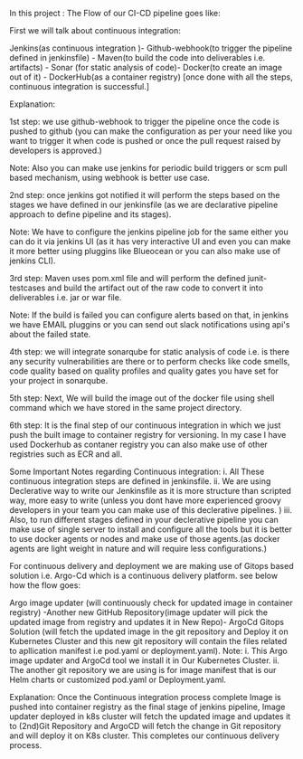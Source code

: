 In this project :
The Flow of our CI-CD pipeline goes like:



First we will talk about continuous integration:



Jenkins(as continuous integration )- Github-webhook(to trigger the pipeline defined in jenkinsfile) - Maven(to build the code into deliverables i.e. artifacts) - Sonar (for static analysis of code)- Docker(to create an image out of it) - DockerHub(as a container registry) [once done with all the steps, continuous integration is successful.]


Explanation:


1st step:
we use github-webhook to trigger the pipeline once the code is pushed to github (you can make the configuration as per your need like you want to trigger it when code is pushed or once the pull request raised by developers is approved.) 

Note: Also you can make use jenkins for periodic build triggers or scm pull based mechanism, using webhook is better use case.

2nd step:
once jenkins got notified it will perform the steps based on the stages we have defined in our jenkinsfile (as we are declarative pipeline approach to define pipeline and its stages).

Note: We have to configure the jenkins pipeline job for the same either you can do it via jenkins UI (as it has very interactive UI and even you can make it more better using pluggins like Blueocean or you can also make use of jenkins CLI).

3rd step:
Maven uses pom.xml file and will perform the defined junit-testcases and build the artifact out of the raw code to convert it into deliverables i.e. jar or war file.

Note:
If the build is failed  you can configure alerts based on that, in jenkins we have EMAIL pluggins or you can send out slack notifications using api's about the failed state. 

4th step:
we will integrate sonarqube for static analysis of code i.e. is there any security vulnerabilities are there or to perform checks like code smells, code quality based on quality profiles and quality gates you have set for your project in sonarqube.

5th step:
Next, We will build the image out of the docker file using shell command which we have stored in the same project directory.

6th step:
It is the final step of our continuous integration in which we just push the built image to container registry for versioning. In my case I have used Dockerhub as contaner registry you can also make use of other registries such as ECR and all.


Some Important Notes regarding Continuous integration:
i. All These continuous integration steps are defined in jenkinsfile.
ii. We are using Declerative way to write our Jenkinsfile as it is more structure than scripted way, more easy to write (unless you dont have more experienced groovy developers in your team you can make use of this declerative pipelines. )
iii. Also, to run different stages defined in your declerative pipeline you can make use of single server to install and configure all the tools but it is better to use docker agents or nodes and make use of those agents.(as docker agents are light weight in nature and will require less configurations.)   

For continuous delivery and deployment we are making use of Gitops based solution i.e. Argo-Cd which is a continuous delivery platform. see below how the flow goes:

Argo image updater (will continuously check for updated image in container registry) -Another new GitHub Repository(image updater will pick the updated image from registry and updates it in New Repo)- ArgoCd Gitops Solution (will fetch the updated image in the git repository and Deploy it on Kubernetes Cluster and this new git repository will contain the files related to apllication manifest i.e pod.yaml or deployment.yaml).
Note: 
i. This Argo image updater and ArgoCd tool we install it in Our Kubernetes Cluster.
ii. The another git repository we are using is for image manifest that is our Helm charts or customized pod.yaml or Deployment.yaml.

Explanation:
Once the Continuous integration process complete Image is pushed into container registry as the final stage of jenkins pipeline, Image updater deployed in k8s cluster will fetch the updated image and updates it to (2nd)Git Repository and ArgoCD will fetch the change in Git repository and will deploy it on K8s cluster. This completes our continuous delivery process.




